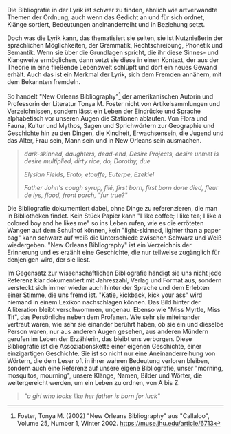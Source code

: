 Die Bibliografie in der Lyrik ist schwer zu finden, ähnlich wie
artverwandte Themen der Ordnung, auch wenn das Gedicht an und für sich
ordnet, Klänge sortiert, Bedeutungen aneinanderreiht und in Beziehung
setzt.

Doch was die Lyrik kann, das thematisiert sie selten, sie ist
Nutznießerin der sprachlichen Möglichkeiten, der Grammatik,
Rechtschreibung, Phonetik und Semantik. Wenn sie über die Grundlagen
spricht, die ihr diese Sinnes- und Klangweite ermöglichen, dann setzt
sie diese in einen Kontext, der aus der Theorie in eine fließende
Lebenswelt schlüpft und dort ein neues Gewand erhält. Auch das ist ein
Merkmal der Lyrik, sich dem Fremden annähern, mit dem Bekannten
fremdeln.

So handelt "New Orleans
Bibliography"[^1] der amerikanischen
Autorin und Professorin der Literatur Tonya M. Foster nicht von
Artikelsammlungen und Verzeichnissen, sondern lässt ein Leben der
Eindrücke und Sprache alphabetisch vor unseren Augen die Stationen
ablaufen. Von Flora und Fauna, Kultur und Mythos, Sagen und
Sprichwörtern zur Geographie und Geschichte hin zu den Dingen, die
Kindheit, Erwachsensein, die Jugend und das Alter, Frau sein, Mann sein
und in New Orleans sein ausmachen.

> *dark-skinned, daughters, dead-end, Desire Projects, desire unmet is
> desire multiplied, dirty rice, do, Dorothy, due*
>
> *Elysian Fields, Erato, etouffe, Euterpe, Ezekiel*
>
> *Father John's cough syrup, filé, first born, first born done died,
> fleur de lys, flood, front porch, "fur true?"*

Die Bibliografie dokumentiert dabei, ohne Dinge zu referenzieren, die
man in Bibliotheken findet. Kein Stück Papier kann "I like coffee; I
like tea; I like a colored boy and he likes me" so ins Leben rufen, wie
es die erröteten Wangen auf dem Schulhof können, kein "light-skinned,
lighter than a paper bag" kann schwarz auf weiß die Unterschiede
zwischen Schwarz und Weiß wiedergeben. "New Orleans Bibliography" ist
ein Verzeichnis der Erinnerung und es erzählt eine Geschichte, die nur
teilweise zugänglich für denjenigen wird, der sie liest.

Im Gegensatz zur wissenschaftlichen Bibliografie händigt sie uns nicht
jede Referenz klar dokumentiert mit Jahreszahl, Verlag und Format aus,
sondern versteckt sich immer wieder auch hinter der Sprache und dem
Erlebten einer Stimme, die uns fremd ist. "Katie, kickback, kick your
ass" wird niemand in einem Lexikon nachschlagen können. Das Bild hinter
der Alliteration bleibt verschwommen, ungenau. Ebenso wie "Miss Myrtle,
Miss Tit", das Persönliche neben dem Profanen. Wie sehr sie miteinander
vertraut waren, wie sehr sie einander berührt haben, ob sie ein und
dieselbe Person waren, nur aus anderen Augen gesehen, aus anderen
Mündern gerufen im Leben der Erzählerin, das bleibt uns verborgen. Diese
Bibliografie ist die Assoziationskette einer eigenen Geschichte, einer
einzigartigen Geschichte. Sie ist so nicht nur eine Aneinanderreihung
von Wörtern, die dem Leser oft in ihrer wahren Bedeutung verloren
bleiben, sondern auch eine Referenz auf unsere eigene Bibliografie,
unser "morning, mosquitos, mourning", unsere Klänge, Namen, Bilder und
Wörter, die weitergereicht werden, um ein Leben zu ordnen, von A bis Z.

> *"a girl who looks like her father is born for luck"*

[^1]: Foster, Tonya M. (2002) "New Orleans Bibliography" aus "Callaloo",
Volume 25, Number 1, Winter 2002. <https://muse.jhu.edu/article/6713>

